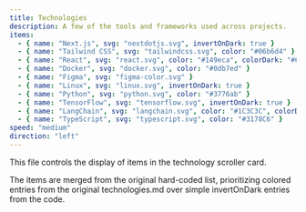 ```yaml
---
title: Technologies
description: A few of the tools and frameworks used across projects.
items:
  - { name: "Next.js", svg: "nextdotjs.svg", invertOnDark: true }
  - { name: "Tailwind CSS", svg: "tailwindcss.svg", color: "#06b6d4" }
  - { name: "React", svg: "react.svg", color: "#149eca", colorDark: "#61dafb" }
  - { name: "Docker", svg: "docker.svg", color: "#0db7ed" }
  - { name: "Figma", svg: "figma-color.svg" }
  - { name: "Linux", svg: "linux.svg", invertOnDark: true }
  - { name: "Python", svg: "python.svg", color: "#3776ab" }
  - { name: "TensorFlow", svg: "tensorflow.svg", invertOnDark: true }
  - { name: "LangChain", svg: "langchain.svg", color: "#1C3C3C", colorDark: "#FFFFFF" }
  - { name: "TypeScript", svg: "typescript.svg", color: "#3178C6" }
speed: "medium"
direction: "left"
---
```


This file controls the display of items in the technology scroller card.

The items are merged from the original hard-coded list, prioritizing colored entries from the original technologies.md over simple invertOnDark entries from the code.



